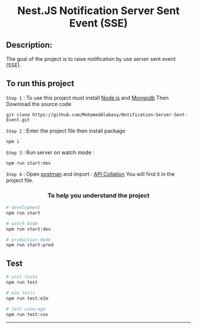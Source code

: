 <h1 align="center">Nest.JS Notification Server Sent Event (SSE)</h1>

## Description:

The goal of the project is to raise notification by use server sent event (SSE).

## To run this project

`Step 1` : To use this project must install [Node.js](https://nodejs.org/en/) and [Mongodb](https://www.mongodb.com/try/download/community) Then Download the source code

```
git clone https://github.com/MohamedAlabasy/Notification-Server-Sent-Event.git
```

`Step 2` : Enter the project file then install package

```
npm i
```

`Step 3` : Run server on watch mode :

```
npm run start:dev
```

`Step 4` : Open [postman](https://www.postman.com/downloads/) and import : [API Collation](https://github.com/MohamedAlabasy/Notification-Server-Sent-Event/blob/main/api_collection.json) You will find it in the project file.

<h3 align="center">To help you understand the project </h3>

<!-- ## Folder Structure

```bash
├── src
│   ├── interfaces => `for interfaces used in this project`
│   │      └── IMessage.interface.ts
│   │
│   │── notification => `for handel notification code`
│   │     ├── dto => `for handel data transfer object for notification`
│   │     ├── entities => `for notification schema`
│   │     ├── notification.controller.ts => `for handel notification functions and routes (endpoints)`
│   │     ├── notification.module.ts => `for handel notification Models`
│   │     └── notification.service.ts => `for handel notification database connection and query`
│   │
│   └── main.ts => `to run the server`
└──
``` -->

```bash
# development
npm run start

# watch mode
npm run start:dev

# production mode
npm run start:prod
```

## Test

```bash
# unit tests
npm run test

# e2e tests
npm run test:e2e

# test coverage
npm run test:cov
```

<hr>
